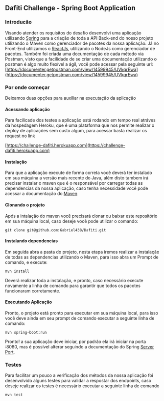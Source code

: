 Dafiti Challenge - Spring Boot Application
------------------------------------------

### Introducão

Visando atender os requisitos do desafio desenvolvi uma aplicação utilizando [Spring](https://spring.io/) para a criação de toda a API Back-end do nosso projeto utilizando o Maven como gerenciador de pacotes da nossa aplicação. Já no Front-End utilizamos o [ReactJs](https://reactjs.org/), utilizando o NodeJs como gerenciador de pacotes. Também foi criada uma documentação de cada método via Postman, visto que a facilidade de se criar uma documentação utilizando o postman é algo muito flexível a ágil, você pode acessar pela seguinte url: [https://documenter.getpostman.com/view/14599945/UVkqrEwa](https://documenter.getpostman.com/view/14599945/UVkqrEwa)

### Por onde começar

Deixamos duas opções para auxiliar na executação da aplicação

#### Acessando aplicação

Para facilicade dos testes a aplicação está rodando em tempo real atráves da hospedagem Heroku, que é uma plataforma que nos permite realizar o deploy de aplicações sem custo algum, para acessar basta realizar os request no link

[https://challenge-dafiti.herokuapp.com](https://challenge-dafiti.herokuapp.com)

#### Instalação

Para que a aplicação execute de forma correta você deverá ter instalado em sua máquina a versão mais recente do Java, além disto tambem irá precisar instalar o maven que é o responsável por carregar todas as dependencias da nossa aplicação, caso tenha necessidade você pode acessar a documentação do [Maven](https://maven.apache.org/guides/getting-started/maven-in-five-minutes.html)

#### Clonando o projeto

Após a intalação do maven você precisará clonar ou baixar este repositório em sua máquina local, caso deseje você pode utilizar o comando:

`git clone git@github.com:Gabriel438/Dafiti.git`

#### Instalando dependencias

Em seguida abra a pasta do projeto, nesta etapa iremos realizar a instalação de todas as dependencias utilizando o Maven, para isso abra um Prompt de comando, e execute:

`mvn install`

Deverá realizar toda a instalação, e pronto, caso necessário execute novamente a linha de comando para garantir que todos os pacotes funcionaram corretamente.

#### Executando Aplicação

Pronto, o projeto está pronto para executar em sua máquina local, para isso você deve ainda em seu prompt de comando executar a seguinte linha de comando:

`mvn spring-boot:run`

Pronto! a sua aplicação deve iniciar, por padrão ela irá iniciar na porta :8080, mas é possível alterar seguindo a documentação do Spring [Server Port](https://docs.spring.io/spring-boot/docs/current/reference/html/application-properties.html#application-properties.server.server.port).

### Testes

Para facilitar um pouco a verificação dos métodos da nossa aplicação foi desenvolvido alguns testes para validar a respostar dos endpoints, caso deseje realizar os testes é necessário executar a seguinte linha de comando

`mvn test`

